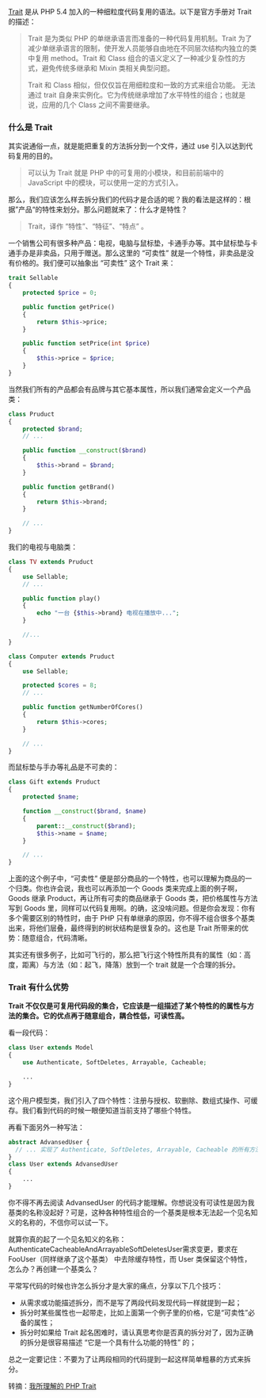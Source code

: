 [Trait](http://php.net/manual/zh/language.oop5.traits.php) 是从 PHP 5.4 加入的一种细粒度代码复用的语法。以下是官方手册对 Trait 的描述：

> Trait 是为类似 PHP 的单继承语言而准备的一种代码复用机制。Trait 为了减少单继承语言的限制，使开发人员能够自由地在不同层次结构内独立的类中复用 method。Trait 和 Class 组合的语义定义了一种减少复杂性的方式，避免传统多继承和 Mixin 类相关典型问题。
> 
> Trait 和 Class 相似，但仅仅旨在用细粒度和一致的方式来组合功能。 无法通过 trait 自身来实例化。它为传统继承增加了水平特性的组合；也就是说，应用的几个 Class 之间不需要继承。

### 什么是 Trait
其实说通俗一点，就是能把重复的方法拆分到一个文件，通过 use 引入以达到代码复用的目的。

> 可以认为 Trait 就是 PHP 中的可复用的小模块，和目前前端中的 JavaScript 中的模块，可以使用一定的方式引入。

那么，我们应该怎么样去拆分我们的代码才是合适的呢？我的看法是这样的：根据”产品“的特性来划分。那么问题就来了：什么才是特性？

> Trait，译作 “特性”、“特征”、“特点” 。

一个销售公司有很多种产品：电视，电脑与鼠标垫，卡通手办等。其中鼠标垫与卡通手办是非卖品，只用于赠送。那么这里的 “可卖性” 就是一个特性，非卖品是没有价格的。我们便可以抽象出 “可卖性” 这个 Trait 来：

```php
trait Sellable
{
    protected $price = 0;

    public function getPrice()
    {
        return $this->price;
    }

    public function setPrice(int $price)
    {
        $this->price = $price;
    }
}
```

当然我们所有的产品都会有品牌与其它基本属性，所以我们通常会定义一个产品类：

```php
class Pruduct
{
    protected $brand;
    // ...

    public function __construct($brand)
    {
        $this->brand = $brand;
    }

    public function getBrand()
    {
        return $this->brand;
    }

    // ...
}
```

我们的电视与电脑类：

```php
class TV extends Pruduct
{
    use Sellable;
    // ...

    public function play()
    {
        echo "一台 {$this->brand} 电视在播放中...";
    }

    //...
}

class Computer extends Pruduct
{
    use Sellable;

    protected $cores = 8;
    // ...

    public function getNumberOfCores()
    {
        return $this->cores;
    }

    // ...
}
```

而鼠标垫与手办等礼品是不可卖的：

```php
class Gift extends Pruduct
{
    protected $name;

    function __construct($brand, $name)
    {
        parent::__construct($brand);
        $this->name = $name;
    }

    // ...
}
```

上面的这个例子中，“可卖性” 便是部分商品的一个特性，也可以理解为商品的一个归类。你也许会说，我也可以再添加一个 Goods 类来完成上面的例子啊，Goods 继承 Product，再让所有可卖的商品继承于 Goods 类，把价格属性与方法写到 Goods 里，同样可以代码复用啊。的确，这没啥问题。但是你会发现：你有多个需要区别的特性时，由于 PHP 只有单继承的原因，你不得不组合很多个基类出来，将他们层叠，最终得到的树状结构是很复杂的。这也是 Trait 所带来的优势：随意组合，代码清晰。

其实还有很多例子，比如可飞行的，那么把飞行这个特性所具有的属性（如：高度，距离）与方法（如：起飞，降落）放到一个 trait 就是一个合理的拆分。

### Trait 有什么优势
**Trait 不仅仅是可复用代码段的集合，它应该是一组描述了某个特性的的属性与方法的集合。它的优点再于随意组合，耦合性低，可读性高。**

看一段代码：

```php
class User extends Model
{
    use Authenticate, SoftDeletes, Arrayable, Cacheable;

    ...
}
```

这个用户模型类，我们引入了四个特性：注册与授权、软删除、数组式操作、可缓存。我们看到代码的时候一眼便知道当前支持了哪些个特性。

再看下面另外一种写法：

```php
abstract AdvansedUser {
  // ... 实现了 Authenticate, SoftDeletes, Arrayable, Cacheable 的所有方法
}
class User extends AdvansedUser
{
    ...
}
```

你不得不再去阅读 AdvansedUser 的代码才能理解。你想说没有可读性是因为我基类的名称没起好？可是，这种各种特性组合的一个基类是根本无法起一个见名知义的名称的，不信你可以试一下。

就算你真的起了一个见名知义的名称：AuthenticateCacheableAndArrayableSoftDeletesUser需求变更，要求在 FooUser（同样继承了这个基类） 中去除缓存特性，而 User 类保留这个特性，怎么办？再创建一个基类么？

平常写代码的时候也许怎么拆分才是大家的痛点，分享以下几个技巧：

* 从需求或功能描述拆分，而不是写了两段代码发现代码一样就提到一起；
* 拆分时某些属性也一起带走，比如上面第一个例子里的价格，它是“可卖性”必备的属性；
* 拆分时如果给 Trait 起名困难时，请认真思考你是否真的拆分对了，因为正确的拆分是很容易描述 “它是一个具有什么功能的特性” 的；

总之一定要记住：不要为了让两段相同的代码提到一起这样简单粗暴的方式来拆分。

转摘：[我所理解的 PHP Trait](http://overtrue.me/articles/2016/04/about-php-trait.html)

